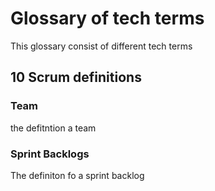 # Glossary of tech terms
This glossary consist of different tech terms

## 10 Scrum definitions
### Team 
the defitntion a team 

### Sprint Backlogs
The definiton fo a sprint backlog
